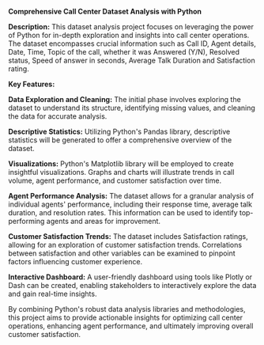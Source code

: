 
**Comprehensive Call Center Dataset Analysis with Python**

**Description:**
This dataset analysis project focuses on leveraging the power of Python for in-depth exploration and insights into call center operations. The dataset encompasses crucial information such as Call ID, Agent details, Date, Time, Topic of the call, whether it was Answered (Y/N), Resolved status, Speed of answer in seconds, Average Talk Duration and Satisfaction rating.

**Key Features:**

**Data Exploration and Cleaning:** The initial phase involves exploring the dataset to understand its structure, identifying missing values, and cleaning the data for accurate analysis.

**Descriptive Statistics:** Utilizing Python's Pandas library, descriptive statistics will be generated to offer a comprehensive overview of the dataset. 

**Visualizations:** Python's Matplotlib library will be employed to create insightful visualizations. Graphs and charts will illustrate trends in call volume, agent performance, and customer satisfaction over time.

**Agent Performance Analysis:** The dataset allows for a granular analysis of individual agents' performance, including their response time, average talk duration, and resolution rates. This information can be used to identify top-performing agents and areas for improvement.

**Customer Satisfaction Trends:** The dataset includes Satisfaction ratings, allowing for an exploration of customer satisfaction trends. Correlations between satisfaction and other variables can be examined to pinpoint factors influencing customer experience.

**Interactive Dashboard:** A user-friendly dashboard using tools like Plotly or Dash can be created, enabling stakeholders to interactively explore the data and gain real-time insights.

By combining Python's robust data analysis libraries and methodologies, this project aims to provide actionable insights for optimizing call center operations, enhancing agent performance, and ultimately improving overall customer satisfaction.
